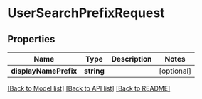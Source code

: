 # UserSearchPrefixRequest

## Properties
Name | Type | Description | Notes
------------ | ------------- | ------------- | -------------
**displayNamePrefix** | **string** |  | [optional] 

[[Back to Model list]](../README.md#documentation-for-models) [[Back to API list]](../README.md#documentation-for-api-endpoints) [[Back to README]](../README.md)


